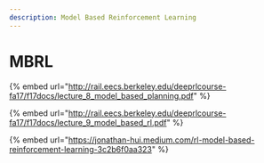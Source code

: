 ```yaml
---
description: Model Based Reinforcement Learning
---
```


# MBRL

{% embed url="http://rail.eecs.berkeley.edu/deeprlcourse-fa17/f17docs/lecture_8_model_based_planning.pdf" %}

{% embed url="http://rail.eecs.berkeley.edu/deeprlcourse-fa17/f17docs/lecture_9_model_based_rl.pdf" %}

{% embed url="https://jonathan-hui.medium.com/rl-model-based-reinforcement-learning-3c2b6f0aa323" %}
